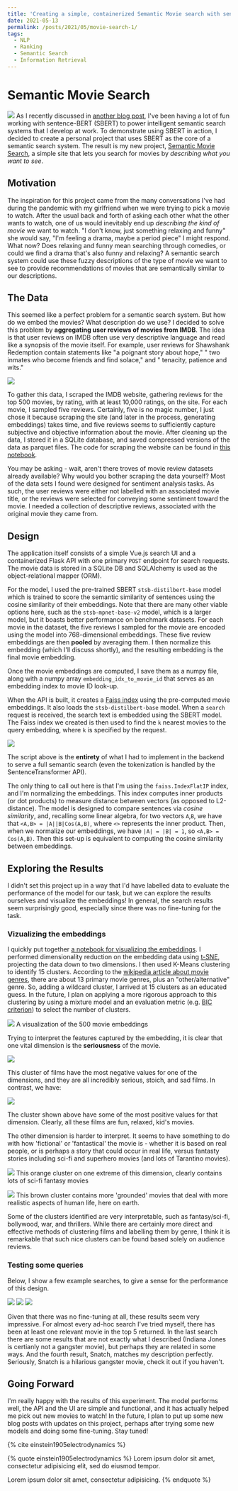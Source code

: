 ```yaml
---
title: 'Creating a simple, containerized Semantic Movie search with sentence-BERT'
date: 2021-05-13
permalink: /posts/2021/05/movie-search-1/
tags:
  - NLP
  - Ranking
  - Semantic Search
  - Information Retrieval 
---
```

# Semantic Movie Search
![](/images/sms_front_page.png)
As I recently discussed in [another blog post](https://peroni70.github.io/posts/2021/03/sbert-prod-1/), I've been having a lot of fun working with sentence-BERT (SBERT) to power intelligent semantic search systems that I develop at work. To demonstrate using SBERT in action, I decided to create a personal project that uses SBERT as the core of a semantic search system. The result is my new project, [Semantic Movie Search](https://github.com/peroni70/movie_search_backend), a simple site that lets you search for movies by _describing what you want to see_. 

## Motivation
The inspiration for this project came from the many conversations I've had during the pandemic with my girlfriend when we were trying to pick a movie to watch. After the usual back and forth of asking each other what the other wants to watch, one of us would inevitably end up _describing the kind of movie_ we want to watch. "I don't know, just something relaxing and funny" she would say, "I'm feeling a drama, maybe a period piece" I might respond. What now? Does relaxing and funny mean searching through comedies, or could we find a drama that's also funny and relaxing? A semantic search system could use these fuzzy descriptions of the type of movie we want to see to provide recommendations of movies that are semantically similar to our descriptions. 

## The Data
This seemed like a perfect problem for a semantic search system. But how do we embed the movies? What description do we use? I decided to solve this problem by __aggregating user reviews of movies from IMDB__. The idea is that user reviews on IMDB often use very descriptive language and read like a synopsis of the movie itself. For example, user reviews for Shawshank Redemption contain statements like "a poignant story about hope," " two inmates who become friends and find solace," and " tenacity, patience and wits."

![](/images/movie_reviews.png)

To gather this data, I scraped the IMDB website, gathering reviews for the top 500 movies, by rating, with at least 10,000 ratings, on the site. For each movie, I sampled five reviews. Certainly, five is no magic number, I just chose it because scraping the site (and later in the process, generating embeddings) takes time, and five reviews seems to sufficiently capture subjective and objective information about the movie. After cleaning up the data, I stored it in a SQLite database, and saved compressed versions of the data as parquet files. The code for scraping the website can be found in [this notebook](https://github.com/peroni70/movie_search_backend/tree/master/notebooks). 

You may be asking - wait, aren't there troves of movie review datasets already available? Why would you bother scraping the data yourself? Most of the data sets I found were designed for sentiment analysis tasks. As such, the user reviews were either not labelled with an associated movie title, or the reviews were selected for conveying some sentiment toward the movie. I needed a collection of descriptive reviews, associated with the original movie they came from. 


## Design
The application itself consists of a simple Vue.js search UI and a containerized Flask API with one primary `POST` endpoint for search requests. The movie data is stored in a SQLite DB and SQLAlchemy is used as the object-relational mapper (ORM). 

For the model, I used the pre-trained SBERT `stsb-distilbert-base` model which is trained to score the semantic similarity of sentences using the cosine similarity of their embeddings. Note that there are many other viable options here, such as the `stsb-mpnet-base-v2` model, which is a larger model, but it boasts better performance on benchmark datasets. For each movie in the dataset, the five reviews I sampled for the movie are encoded using the model into 768-dimensional embeddings. These five review embeddings are then __pooled__ by averaging them. I then normalize this embedding (which I'll discuss shortly), and the resulting embedding is the final movie embedding. 

Once the movie embeddings are computed, I save them as a numpy file, along with a numpy array `embedding_idx_to_movie_id` that serves as an embedding index to movie ID look-up. 

When the API is built, it creates a [Faiss index](https://github.com/facebookresearch/faiss) using the pre-computed movie embeddings. It also loads the `stsb-distilbert-base` model. When a `search` request is received, the search text is embedded using the SBERT model. The Faiss index we created is then used to find the `k` nearest movies to the query embedding, where `k` is specified by the request.

![](/images/movie_search_script.png)

The script above is the __entirety__ of what I had to implement in the backend to serve a full semantic search (even the tokenization is handled by the SentenceTransformer API).  

The only thing to call out here is that I'm using the `faiss.IndexFlatIP` index, and I'm normalizing the embeddings. This index computes inner products (or dot products) to measure distance between vectors (as opposed to L2-distance). The model is designed to compare sentences via _cosine similarity_, and, recalling some linear algebra, for two vectors `A`,`B`, we have that `<A,B> = |A||B|Cos(A,B)`, where `<>` represents the inner product. Then, when we normalize our embeddings, we have `|A| = |B| = 1`, so `<A,B> = Cos(A,B)`. Then this set-up is equivalent to computing the cosine similarity between embeddings.

## Exploring the Results

I didn't set this project up in a way that I'd have labelled data to evaluate the performance of the model for our task, but we can explore the results ourselves and visualize the embeddings! In general, the search results seem surprisingly good, especially since there was no fine-tuning for the task. 

### Vizualizing the embeddings

I quickly put together [a notebook for visualizing the embeddings](https://github.com/peroni70/movie_search_backend/tree/master/notebooks). I performed dimensionality reduction on the embedding data using [t-SNE](https://en.wikipedia.org/wiki/T-distributed_stochastic_neighbor_embedding), projecting the data down to two dimensions. I then used K-Means clustering to identify 15 clusters. According to the [wikipedia article about movie genres](https://en.wikipedia.org/wiki/List_of_genres), there are about 13 primary movie genres, plus an "other/alternative" genre. So, adding a wildcard cluster, I arrived at 15 clusters as an educated guess. In the future, I plan on applying a more rigorous approach to this clustering by using a mixture model and an evaluation metric (e.g. [BIC criterion](https://en.wikipedia.org/wiki/Bayesian_information_criterion)) to select the number of clusters.

![](/images/bokeh_full_clusters.png)
A visualization of the 500 movie embeddings

Trying to interpret the features captured by the embedding, it is clear that one vital dimension is the __seriousness__ of the movie. 

![](/images/bokeh_plot_war_serious.png)

This cluster of films have the most negative values for one of the dimensions, and they are all incredibly serious, stoich, and sad films. In contrast, we have:

![](/images/bokeh_plot_kids_fun.png)

The cluster shown above have some of the most positive values for that dimension. Clearly, all these films are fun, relaxed, kid's movies. 

The other dimension is harder to interpret. It seems to have something to do with how 'fictional' or 'fantastical' the movie is - whether it is based on real people, or is perhaps a story that could occur in real life, versus fantasty stories including sci-fi and superhero movies (and lots of Tarantino movies). 

![](/images/bokeh_fantasy.png)
This orange cluster on one extreme of this dimension, clearly contains lots of sci-fi fantasy movies

![](/images/bokeh_reality.png)
This brown cluster contains more 'grounded' movies that deal with more realistic aspects of human life, here on earth. 

Some of the clusters identified are very interpretable, such as fantasy/sci-fi, bollywood, war, and thrillers. While there are certainly more direct and effective methods of clustering films and labelling them by genre, I think it is remarkable that such nice clusters can be found based solely on audience reviews. 

### Testing some queries

Below, I show a few example searches, to give a sense for the performance of this design. 

![](/images/kids_movie_search.png)
![](/images/sad_movie_search.png)
![](/images/gangster_movie_search.png)

Given that there was no fine-tuning at all, these results seem very impressive. For almost every ad-hoc search I've tried myself, there has been at least one relevant movie in the top 5 returned. In the last search there are some results that are not exactly what I described (Indiana Jones is certianly not a gangster movie), but perhaps they are related in some ways. And the fourth result, Snatch, matches my description perfectly. Seriously, Snatch is a hilarious gangster movie, check it out if you haven't.

## Going Forward

I'm really happy with the results of this experiment. The model performs well, the API and the UI are simple and functional, and it has actually helped me pick out new movies to watch! In the future, I plan to put up some new blog posts with updates on this project, perhaps after trying some new models and doing some fine-tuning. Stay tuned!


 {% cite einstein1905electrodynamics %}

 {% quote einstein1905electrodynamics %} Lorem ipsum dolor sit amet, consectetur adipisicing elit, sed do eiusmod tempor.

Lorem ipsum dolor sit amet, consectetur adipisicing. {% endquote %}
